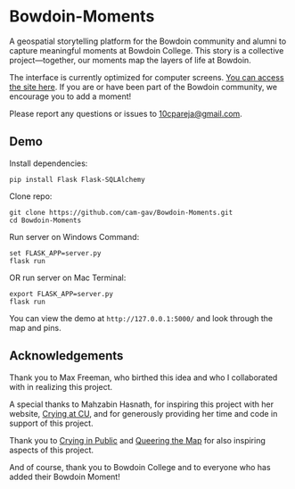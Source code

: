 # Bowdoin-Moments

A geospatial storytelling platform for the Bowdoin community and alumni to capture meaningful moments at Bowdoin College. This story is a collective project—together, our moments map the layers of life at Bowdoin.

The interface is currently optimized for computer screens. <a href="http://bowdoinmoments.pythonanywhere.com/">You can access the site here</a>. If you are or have been part of the Bowdoin community, we encourage you to add a moment!

Please report any questions or issues to 10cpareja@gmail.com.

## Demo
Install dependencies: 
```
pip install Flask Flask-SQLAlchemy
```

Clone repo:
```
git clone https://github.com/cam-gav/Bowdoin-Moments.git
cd Bowdoin-Moments
```

Run server on Windows Command:
```
set FLASK_APP=server.py
flask run
```

OR run server on Mac Terminal:
```
export FLASK_APP=server.py
flask run
```

You can view the demo at `http://127.0.0.1:5000/` and look through the map and pins.

## Acknowledgements
Thank you to Max Freeman, who birthed this idea and who I collaborated with in realizing this project.

A special thanks to Mahzabin Hasnath, for inspiring this project with her website, <a href="http://cryingatcu.pythonanywhere.com/">Crying at CU</a>, and for generously providing her time and code in support of this project.

Thank you to <a href="https://cryinginpublic.com/">Crying in Public</a> and <a href="https://www.queeringthemap.com/">Queering the Map</a> for also inspiring aspects of this project.

And of course, thank you to Bowdoin College and to everyone who has added their Bowdoin Moment!
